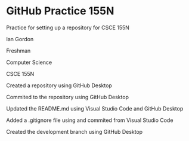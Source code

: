 # GitHub Practice 155N
 Practice for setting up a repository for CSCE 155N 

 Ian Gordon 
 
 Freshman

 Computer Science

 CSCE 155N 

 Created a repository using GitHub Desktop

 Commited to the repository using GitHub Desktop

 Updated the README.md using Visual Studio Code and GitHub Desktop

 Added a .gitignore file using and commited from Visual Studio Code

 Created the development branch using GitHub Desktop
